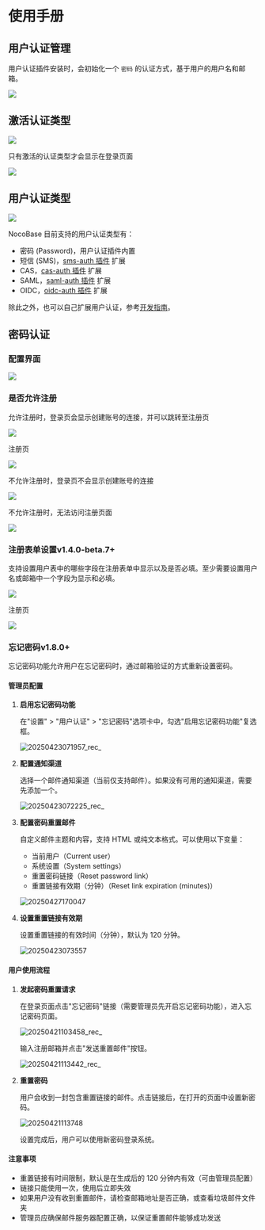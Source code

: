 # 使用手册

## 用户认证管理

用户认证插件安装时，会初始化一个 `密码` 的认证方式，基于用户的用户名和邮箱。

![](https://static-docs.nocobase.com/66eaa9d5421c9cb713b117366bd8a5d5.png)

## 激活认证类型

![](https://static-docs.nocobase.com/7f1fb8f8ca5de67ffc68eff0a65848f5.png)

只有激活的认证类型才会显示在登录页面

![](https://static-docs.nocobase.com/8375a36ef98417af0f0977f1e07345dd.png)

## 用户认证类型

![](https://static-docs.nocobase.com/da4250c0cea343ebe470cbf7be4b12e4.png)

NocoBase 目前支持的用户认证类型有：

- 密码 (Password)，用户认证插件内置
- 短信 (SMS)，[sms-auth 插件](../../auth-sms/index.md) 扩展
- CAS，[cas-auth 插件](../../auth-cas/index.md) 扩展
- SAML，[saml-auth 插件](../../auth-saml/index.md) 扩展
- OIDC，[oidc-auth 插件](../../auth-oidc/index.md) 扩展

除此之外，也可以自己扩展用户认证，参考[开发指南](../dev/guide.md)。

## 密码认证

### 配置界面

![](https://static-docs.nocobase.com/202411131505095.png)

### 是否允许注册

允许注册时，登录页会显示创建账号的连接，并可以跳转至注册页

![](https://static-docs.nocobase.com/78903930d4b47aaf75cf94c55dd3596e.png)

注册页

![](https://static-docs.nocobase.com/ac3c3ab42df28cb7c6dc70b24e99e7f7.png)

不允许注册时，登录页不会显示创建账号的连接

![](https://static-docs.nocobase.com/8d5e3b6df9991bfc1c2e095a93745121.png)

不允许注册时，无法访问注册页面

![](https://static-docs.nocobase.com/09325c4b07e09f88f80a14dff8430556.png)

### 注册表单设置<Badge>v1.4.0-beta.7+</Badge>

支持设置用户表中的哪些字段在注册表单中显示以及是否必填。至少需要设置用户名或邮箱中一个字段为显示和必填。

![](https://static-docs.nocobase.com/202411262133669.png)

注册页

![](https://static-docs.nocobase.com/202411262135801.png)

### 忘记密码<Badge>v1.8.0+</Badge>

忘记密码功能允许用户在忘记密码时，通过邮箱验证的方式重新设置密码。

#### 管理员配置

1. **启用忘记密码功能**

   在"设置" > "用户认证" > "忘记密码"选项卡中，勾选"启用忘记密码功能"复选框。

   ![20250423071957_rec_](https://static-docs.nocobase.com/20250423071957_rec_.gif)

2. **配置通知渠道**

   选择一个邮件通知渠道（当前仅支持邮件）。如果没有可用的通知渠道，需要先添加一个。

   ![20250423072225_rec_](https://static-docs.nocobase.com/20250423072225_rec_.gif)

3. **配置密码重置邮件**

   自定义邮件主题和内容，支持 HTML 或纯文本格式。可以使用以下变量：
   - 当前用户（Current user）
   - 系统设置（System settings）
   - 重置密码链接（Reset password link）
   - 重置链接有效期（分钟）（Reset link expiration (minutes)）

   ![20250427170047](https://static-docs.nocobase.com/20250427170047.png)

4. **设置重置链接有效期**

   设置重置链接的有效时间（分钟），默认为 120 分钟。

   ![20250423073557](https://static-docs.nocobase.com/20250423073557.png)

#### 用户使用流程

1. **发起密码重置请求**

   在登录页面点击"忘记密码"链接（需要管理员先开启忘记密码功能），进入忘记密码页面。

   ![20250421103458_rec_](https://static-docs.nocobase.com/20250421103458_rec_.gif)

   输入注册邮箱并点击"发送重置邮件"按钮。

   ![20250421113442_rec_](https://static-docs.nocobase.com/20250421113442_rec_.gif)

2. **重置密码**

   用户会收到一封包含重置链接的邮件。点击链接后，在打开的页面中设置新密码。

   ![20250421113748](https://static-docs.nocobase.com/20250421113748.png)

   设置完成后，用户可以使用新密码登录系统。

#### 注意事项

- 重置链接有时间限制，默认是在生成后的 120 分钟内有效（可由管理员配置）
- 链接只能使用一次，使用后立即失效
- 如果用户没有收到重置邮件，请检查邮箱地址是否正确，或查看垃圾邮件文件夹
- 管理员应确保邮件服务器配置正确，以保证重置邮件能够成功发送
